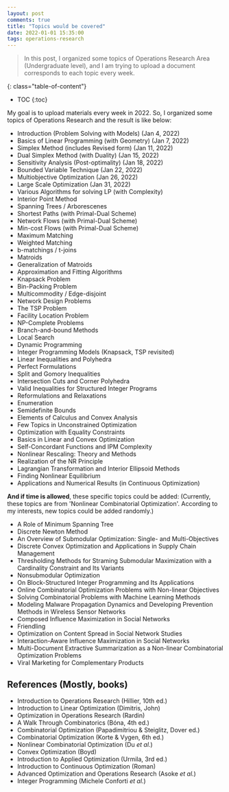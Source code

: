```yaml
---
layout: post
comments: true
title: "Topics would be covered"
date: 2022-01-01 15:35:00
tags: operations-research
---
```


> In this post, I organized some topics of Operations Research Area (Undergraduate level), and I am trying to upload a document corresponds to each topic every week.  


<!--more-->

{: class="table-of-content"}
* TOC
{:toc}

My goal is to upload materials every week in 2022. So, I organized some topics of Operations Research and the result is like below:
* Introduction (Problem Solving with Models) (Jan 4, 2022)
* Basics of Linear Programming (with Geometry) (Jan 7, 2022)
* Simplex Method (includes Revised form) (Jan 11, 2022)
* Dual Simplex Method (with Duality) (Jan 15, 2022)
* Sensitivity Analysis (Post-optimality) (Jan 18, 2022)
* Bounded Variable Technique (Jan 22, 2022)
* Multiobjective Optimization (Jan 26, 2022)
* Large Scale Optimization (Jan 31, 2022)
* Various Algorithms for solving LP (with Complexity)
* Interior Point Method
* Spanning Trees / Arborescenes
* Shortest Paths (with Primal-Dual Scheme)
* Network Flows (with Primal-Dual Scheme)
* Min-cost Flows (with Primal-Dual Scheme)
* Maximum Matching
* Weighted Matching
* b-matchings / t-joins
* Matroids
* Generalization of Matroids
* Approximation and Fitting Algorithms
* Knapsack Problem
* Bin-Packing Problem
* Multicommodity / Edge-disjoint
* Network Design Problems
* The TSP Problem
* Facility Location Problem
* NP-Complete Problems
* Branch-and-bound Methods
* Local Search
* Dynamic Programming
* Integer Programming Models (Knapsack, TSP revisited)
* Linear Inequalities and Polyhedra
* Perfect Formulations
* Split and Gomory Inequalities
* Intersection Cuts and Corner Polyhedra
* Valid Inequalities for Structured Integer Programs
* Reformulations and Relaxations
* Enumeration
* Semidefinite Bounds
* Elements of Calculus and Convex Analysis
* Few Topics in Unconstrained Optimization
* Optimization with Equality Constraints
* Basics in Linear and Convex Optimization
* Self-Concordant Functions and IPM Complexity
* Nonlinear Rescaling: Theory and Methods
* Realization of the NR Principle
* Lagrangian Transformation and Interior Ellipsoid Methods
* Finding Nonlinear Equilibrium
* Applications and Numerical Results (in Continuous Optimization)

<b>And if time is allowed</b>, these specific topics could be added: (Currently, these topics are from 'Nonlinear Combinatorial Optimization'. According to my interests, new topics could be added randomly.)
* A Role of Minimum Spanning Tree
* Discrete Newton Method
* An Overview of Submodular Optimization: Single- and Multi-Objectives
* Discrete Convex Optimization and Applications in Supply Chain Management
* Thresholding Methods for Straming Submodular Maximization with a Cardinality Constraint and Its Variants
* Nonsubmodular Optimization
* On Block-Structured Integer Programming and Its Applications
* Online Combinatorial Optimization Problems with Non-linear Objectives
* Solving Combinatorial Problems with Machine Learning Methods
* Modeling Malware Propagation Dynamics and Developing Prevention Methods in Wireless Sensor Networks
* Composed Influence Maximization in Social Networks
* Friendling
* Optimization on Content Spread in Social Network Studies
* Interaction-Aware Influence Maximization in Social Networks
* Multi-Document Extractive Summarization as a Non-linear Combinatorial Optimization Problems
* Viral Marketing for Complementary Products

## References (Mostly, books)

* Introduction to Operations Research (Hillier, 10th ed.)
* Introduction to Linear Optimization (Dimitris, John)
* Optimization in Operations Research (Rardin)
* A Walk Through Combinatorics (Bóna, 4th ed.)
* Combinatorial Optimization (Papadimitriou & Steiglitz, Dover ed.)
* Combinatorial Optimization (Korte & Vygen, 6th ed.)
* Nonlinear Combinatorial Optimization (Du _et al._) 
* Convex Optimization (Boyd)
* Introduction to Applied Optimization (Urmila, 3rd ed.)
* Introduction to Continuous Optimization (Roman)
* Advanced Optimization and Operations Research (Asoke _et al._)
* Integer Programming (Michele Conforti _et al._)
